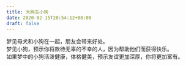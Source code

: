 ```yaml
---
title: 大狗生小狗
date: 2020-02-15T20:54:12+08:00
draft: false
---
```


梦见母犬和小狗在一起，朋友会带来好处。<br>
梦见小狗，预示你将款待无辜的不幸的人，因为帮助他们而获得快乐。<br>
如果梦中的小狗活泼健康，体格健美，预示友谊更加深厚，你将更加富有。<br>
